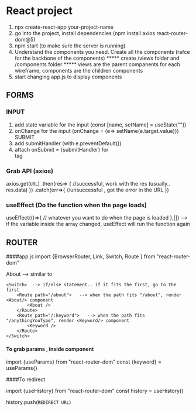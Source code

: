 # React project
1. npx create-react-app your-project-name
2. go into the project, install dependencies (npm install axios react-router-dom@5)
3. npm start (to make sure the server is running)
4. Understand the components you need. Create all the components (rafce for the backbone of the components)
***** create /views folder and /components folder
***** views are the parent companents for each wireframe, components are the children components
5. start changing app.js to display components

## FORMS
### INPUT
1. add state variable for the input (const [name, setName] =  useState(""))
2. onChange for the input (onChange = {e=> setName(e.target.value)})
SUBMIT
3. add submitHandler  (with e.preventDefault())
4. attach onSubmit = {submitHandler} for <form> tag

### Grab API (axios)
axios.get(`URL`)
	.then(res=> {
		//successful, work with the res (usually.. res.data)
	})
	.catch(err=>{
		//unsuccessful , got the error in the URL
	})

### useEffect (Do the function when the page loads)
useEffect(()=>{
	// whatever you want to do when the page is loaded
},[]) --> if the variable inside the array changed, useEffect will run the function again


## ROUTER
####app.js
import {BrowserRouter, Link, Switch, Route } from "react-router-dom"

<BrowserRouter>
	<Link to ="/about"> About </Link>   --> similar to <a href=""> </a>

	<Switch>  --> if/else statement.. if it fits the first, go to the first
		<Route path="/about">   --> when the path fits "/about", render <About/> component
			<About />  
		</Route> 
		<Route path="/:keyword">   --> when the path fits "/anythingYouType", render <Keyword/> component
			<Keyword />  
		</Route> 
	</Switch>

</BrowserRouter>

#### To grab params , inside component
import {useParams} from "react-router-dom"
const {keyword} = useParams{}

####To redirect  

import {useHistory} from "react-router-dom"
const history = useHistory()

history.push(`REDIRECT URL`)